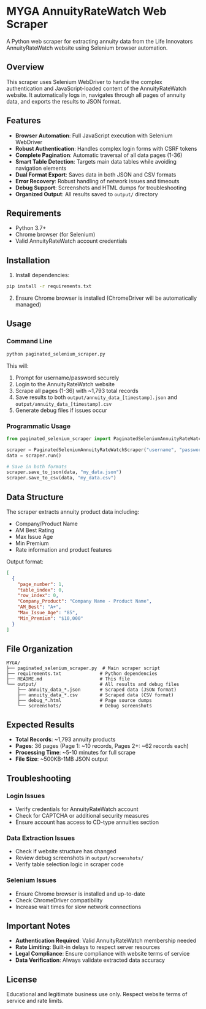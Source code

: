 # MYGA AnnuityRateWatch Web Scraper

A Python web scraper for extracting annuity data from the Life Innovators AnnuityRateWatch website using Selenium browser automation.

## Overview

This scraper uses Selenium WebDriver to handle the complex authentication and JavaScript-loaded content of the AnnuityRateWatch website. It automatically logs in, navigates through all pages of annuity data, and exports the results to JSON format.

## Features

- **Browser Automation**: Full JavaScript execution with Selenium WebDriver
- **Robust Authentication**: Handles complex login forms with CSRF tokens
- **Complete Pagination**: Automatic traversal of all data pages (1-36)
- **Smart Table Detection**: Targets main data tables while avoiding navigation elements
- **Dual Format Export**: Saves data in both JSON and CSV formats
- **Error Recovery**: Robust handling of network issues and timeouts
- **Debug Support**: Screenshots and HTML dumps for troubleshooting
- **Organized Output**: All results saved to `output/` directory

## Requirements

- Python 3.7+
- Chrome browser (for Selenium)
- Valid AnnuityRateWatch account credentials

## Installation

1. Install dependencies:
```bash
pip install -r requirements.txt
```

2. Ensure Chrome browser is installed (ChromeDriver will be automatically managed)

## Usage

### Command Line

```bash
python paginated_selenium_scraper.py
```

This will:
1. Prompt for username/password securely
2. Login to the AnnuityRateWatch website
3. Scrape all pages (1-36) with ~1,793 total records
4. Save results to both `output/annuity_data_[timestamp].json` and `output/annuity_data_[timestamp].csv`
5. Generate debug files if issues occur

### Programmatic Usage

```python
from paginated_selenium_scraper import PaginatedSeleniumAnnuityRateWatchScraper

scraper = PaginatedSeleniumAnnuityRateWatchScraper("username", "password")
data = scraper.run()

# Save in both formats
scraper.save_to_json(data, "my_data.json")
scraper.save_to_csv(data, "my_data.csv")
```

## Data Structure

The scraper extracts annuity product data including:
- Company/Product Name
- AM Best Rating
- Max Issue Age  
- Min Premium
- Rate information and product features

Output format:
```json
[
  {
    "page_number": 1,
    "table_index": 0,
    "row_index": 0,
    "Company_Product": "Company Name - Product Name",
    "AM_Best": "A+",
    "Max_Issue_Age": "85",
    "Min_Premium": "$10,000"
  }
]
```

## File Organization

```
MYGA/
├── paginated_selenium_scraper.py  # Main scraper script
├── requirements.txt              # Python dependencies
├── README.md                     # This file
└── output/                       # All results and debug files
    ├── annuity_data_*.json       # Scraped data (JSON format)
    ├── annuity_data_*.csv        # Scraped data (CSV format)
    ├── debug_*.html              # Page source dumps
    └── screenshots/              # Debug screenshots
```

## Expected Results

- **Total Records**: ~1,793 annuity products
- **Pages**: 36 pages (Page 1: ~10 records, Pages 2+: ~62 records each)
- **Processing Time**: ~5-10 minutes for full scrape
- **File Size**: ~500KB-1MB JSON output

## Troubleshooting

### Login Issues
- Verify credentials for AnnuityRateWatch account
- Check for CAPTCHA or additional security measures
- Ensure account has access to CD-type annuities section

### Data Extraction Issues
- Check if website structure has changed
- Review debug screenshots in `output/screenshots/`
- Verify table selection logic in scraper code

### Selenium Issues
- Ensure Chrome browser is installed and up-to-date
- Check ChromeDriver compatibility
- Increase wait times for slow network connections

## Important Notes

- **Authentication Required**: Valid AnnuityRateWatch membership needed
- **Rate Limiting**: Built-in delays to respect server resources
- **Legal Compliance**: Ensure compliance with website terms of service
- **Data Verification**: Always validate extracted data accuracy

## License

Educational and legitimate business use only. Respect website terms of service and rate limits.
